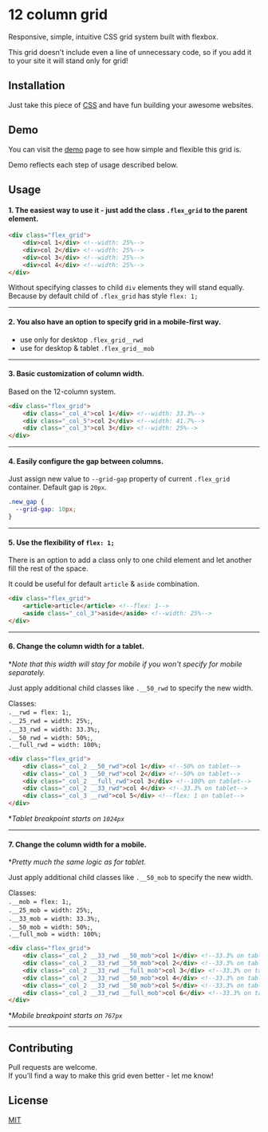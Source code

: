 # 12 column grid

Responsive, simple, intuitive CSS grid system built with flexbox.

This grid doesn't include even a line of unnecessary code, so if you add it to your site it will stand only for grid!

## Installation

Just take this piece of <a href="https://raw.githubusercontent.com/Rostyk27/grid/master/grid.css" target="_blank">CSS</a> and have fun building your awesome websites.

## Demo

You can visit the <a href="http://grid.codee.pro/" target="_blank">demo</a> page to see how simple and flexible this grid is.

Demo reflects each step of usage described below.

## Usage

#### 1. The easiest way to use it - just add the class `.flex_grid` to the parent element.

```html
<div class="flex_grid">
    <div>col 1</div> <!--width: 25%-->
    <div>col 2</div> <!--width: 25%-->
    <div>col 3</div> <!--width: 25%-->
    <div>col 4</div> <!--width: 25%-->
</div>
```

Without specifying classes to child `div` elements they will stand equally.  
Because by default child of `.flex_grid` has style `flex: 1;`

---

#### 2. You also have an option to specify grid in a mobile-first way.
* use only for desktop `.flex_grid__rwd`
* use for desktop & tablet `.flex_grid__mob`

---

#### 3. Basic customization of column width. 

Based on the 12-column system.

```html
<div class="flex_grid">
    <div class="_col_4">col 1</div> <!--width: 33.3%-->
    <div class="_col_5">col 2</div> <!--width: 41.7%-->
    <div class="_col_3">col 3</div> <!--width: 25%-->
</div>
```

---

#### 4. Easily configure the gap between columns.

Just assign new value to `--grid-gap` property of current `.flex_grid` container. Default gap is `20px`.

```css
.new_gap {
  --grid-gap: 10px;
} 
```

---

#### 5. Use the flexibility of `flex: 1;`

There is an option to add a class only to one child element and let another fill the rest of the space.

It could be useful for default `article` & `aside` combination.

```html
<div class="flex_grid">
    <article>article</article> <!--flex: 1-->
    <aside class="_col_3">aside</aside> <!--width: 25%-->
</div>
```

---

#### 6. Change the column width for a tablet.

**Note that this width will stay for mobile if you won't specify for mobile separately.*

Just apply additional child classes like `.__50_rwd` to specify the new width.

Classes:  
`.__rwd = flex: 1;`,  
`.__25_rwd = width: 25%;`,  
`.__33_rwd = width: 33.3%;`,  
`.__50_rwd = width: 50%;`,  
`.__full_rwd = width: 100%;`

```html
<div class="flex_grid">
    <div class="_col_2 __50_rwd">col 1</div> <!--50% on tablet-->
    <div class="_col_3 __50_rwd">col 2</div> <!--50% on tablet-->
    <div class="_col_2 __full_rwd">col 3</div> <!--100% on tablet-->
    <div class="_col_2 __33_rwd">col 4</div> <!--33.3% on tablet-->
    <div class="_col_3 __rwd">col 5</div> <!--flex: 1 on tablet-->
</div>
```

**Tablet breakpoint starts on `1024px`*

---

#### 7. Change the column width for a mobile.

**Pretty much the same logic as for tablet.*

Just apply additional child classes like `.__50_mob` to specify the new width.

Classes:  
`.__mob = flex: 1;`,  
`.__25_mob = width: 25%;`,  
`.__33_mob = width: 33.3%;`,  
`.__50_mob = width: 50%;`,  
`.__full_mob = width: 100%;`

```html
<div class="flex_grid">
    <div class="_col_2 __33_rwd __50_mob">col 1</div> <!--33.3% on tablet, 50% on mobile-->
    <div class="_col_2 __33_rwd __50_mob">col 2</div> <!--33.3% on tablet, 50% on mobile-->
    <div class="_col_2 __33_rwd __full_mob">col 3</div> <!--33.3% on tablet, 100% on mobile-->
    <div class="_col_2 __33_rwd __50_mob">col 4</div> <!--33.3% on tablet, 50% on mobile-->
    <div class="_col_2 __33_rwd __50_mob">col 5</div> <!--33.3% on tablet, 50% on mobile-->
    <div class="_col_2 __33_rwd __full_mob">col 6</div> <!--33.3% on tablet, 100% on mobile-->
</div>
```

**Mobile breakpoint starts on `767px`*

---

## Contributing
Pull requests are welcome.  
If you'll find a way to make this grid even better - let me know!

## License
[MIT](https://choosealicense.com/licenses/mit/)